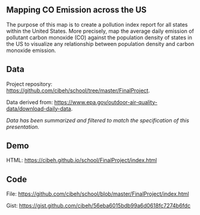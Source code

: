 ## Mapping CO Emission across the US

The purpose of this map is to create a pollution index report for all states within the United States. More precisely, map the average daily emission of pollutant carbon monoxide (CO) against the population density of states in the US to visualize any relationship between population density and carbon monoxide emission.

## Data
Project repository: https://github.com/cibeh/school/tree/master/FinalProject.

Data derived from: https://www.epa.gov/outdoor-air-quality-data/download-daily-data.

*Data has been summarized and filtered to match the specification of this presentation.*

## Demo

HTML: https://cibeh.github.io/school/FinalProject/index.html

## Code

File: https://github.com/cibeh/school/blob/master/FinalProject/index.html

Gist: https://gist.github.com/cibeh/56eba6015bdb99a6d0618fc7274b6fdc

